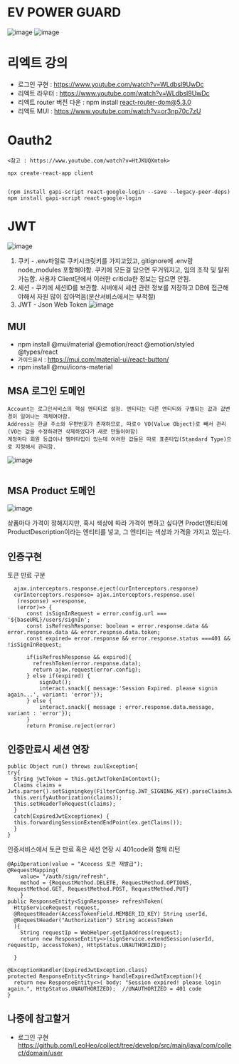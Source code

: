 # EV POWER GUARD

![image](https://user-images.githubusercontent.com/35188271/168420890-0d406419-bf78-46ff-b5e5-a82befa83a38.png)
![image](https://user-images.githubusercontent.com/35188271/168421044-09e0a99e-f1a9-4cc0-86bd-c24b1aef906e.png)



# 리엑트 강의
- 로그인 구현 : https://www.youtube.com/watch?v=WLdbsl9UwDc
- 리엑트 라우터 : https://www.youtube.com/watch?v=WLdbsl9UwDc
- 리엑트 router 버전 다운 : npm install react-router-dom@5.3.0
- 리엑트 MUI : https://www.youtube.com/watch?v=or3np70c7zU




# Oauth2

```
<참고 : https://www.youtube.com/watch?v=HtJKUQXmtok>

npx create-react-app client


(npm install gapi-script react-google-login --save --legacy-peer-deps)
npm install gapi-script react-google-login

```




# JWT
![image](https://user-images.githubusercontent.com/35188271/193027801-92991516-5dfa-4ae9-85b7-cdbbe0e41234.png)  

1. 쿠키 - .env파일로 쿠키시크릿키를 가지고있고, gitignore에 .env랑 node_modules 포함해야함. 쿠키에 모든걸 담으면 무거워지고, 임의 조작 및 탈취 가능함. 사용자 Client단에서
이러한 criticla한 정보는 담으면 안됨.
2. 세션 - 쿠키에 세션ID를 보관함. 서버에서 세션 관련 정보를 저장하고 DB에 접근해야해서 자원 많이 잡아먹음(분산서비스에서는 부적절)
3. JWT - Json Web Token
![image](https://user-images.githubusercontent.com/35188271/193028229-0506624a-b492-4642-a5e0-991236da3ad0.png)




## MUI

- npm install @mui/material @emotion/react @emotion/styled @types/react
- `가이드문서` : https://mui.com/material-ui/react-button/
- npm install @mui/icons-material






## MSA 로그인 도메인

```
Account는 로그인서비스의 핵심 엔티티로 설정. 엔티티는 다른 엔티티와 구별되는 값과 값변경이 일어나는 객체여야함.
Address는 한글 주소와 우편번호가 존재하므로, 따로ㅇ VO(Value Object)로 빼서 관리(VO는 값을 수정하려면 삭제하였다가 새로 만들어야함)
계정마다 회원 등급이나 멤머타입이 있는데 이러한 값들은 따로 표준타입(Standard Type)으로 지정해서 관리함.
```


![image](https://user-images.githubusercontent.com/35188271/165228658-3b6e0e82-4d6d-47a2-b7a3-0ae83b17de3d.png)





```

```


## MSA Product 도메인

![image](https://user-images.githubusercontent.com/35188271/165231566-4293c797-26cc-49d2-a47c-e89402e4663b.png)

상품마다 가격이 정해지지만, 혹시 색상에 따라 가격이 변하고 싶다면
Prodct엔티티에 ProductDescription이라는 엔티티를 넣고, 그 엔티티는 색상과 가격을 가지고 있는다.


## 인증구현


토큰 만료 구분 

```addSignOutIntercettor: (signOut: ()=> void, refreshToken: (payload: SignResponsePayload) => void) => {
  ajax.interceptors.response.eject(curInterceptors.response)
  curInterceptors.response= ajax.interceptors.response.use(
   (response) =>response,
   (error)=> {
      const isSignInRequest = error.config.url === '${baseURL}/users/signIn';
      const isRefreshResponse: boolean = error.response.data && error.response.data && error.respnse.data.token;
      const expired= error.response && error.response.status ===401 && !isSignInRequest;
      
      if(isRefreshResponse && expired){
        refreshToken(error.response.data);
        return ajax.request(error.config);
      } else if(expired) {
          signOut();
          interact.snack({ message:'Session Expired. please signin again...', variant: 'error'});
      } else {
          interact.snack({ message : error.response.data.message, variant : 'error'});
      }
      return Promise.reject(error)
```

## 인증만료시 세션 연장
```
public Object run() throws zuulException{
try{
  String jwtToken = this.getJwtTokenInContext();
  Claims claims = Jwts.parser().setSigningkey(FilterConfig.JWT_SIGNING_KEY).parseClaimsJws(jwtToken).getBody();
  this.verifyAuthorization(claims));
  this.setHeaderToRequest(claims);
  }
  catch(ExpiredJwtExceptionex) {
  this.forwardingSessionExtendEndPoint(ex.getClaims());
  }
}
```

인증서비스에서 토큰 만료 혹은 세션 연장 시 401code와 함께 리턴 
```
@ApiOperation(value = "Acecess 토큰 재발급");
@RequestMapping( 
    value= "/auth/sign/refresh",
    method = {ReqeustMethod.DELETE, RequestMethod.OPTIONS, RequestMethod.GET, RequestMethod.POST, RequestMethod.PUT}
    }
public ResponseEntity<SignResponse> refreshToken(
  HttpServiceRequest request,
  @RequestHeader(AccessTokenField.MEMBER_ID_KEY) String userId,
  @RequestHeader("Authorization") String accessToken
  ){
    String requestIp = WebHelper.getIpAddress(request);
    return new ResponseEntity<>(signService.extendSession(userId, requestIp, accessToken), HttpStatus.UNAUTHORIZED);
    
  }

@ExceptionHandler(ExpiredJwtException.class)
protected ResponseEntity<String> handleExpiredJwtException(){
  return new ResponseEntity<>( body: "Session expired! please login again.", HttpStatus.UNAUTHORIZED);  //UNAUTHORIZED = 401 code
}
```

## 나중에 참고할거
- 로그인 구현 
https://github.com/LeoHeo/collect/tree/develop/src/main/java/com/collect/domain/user
